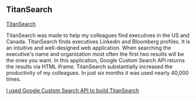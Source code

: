 ## TitanSearch

[TitanSearch](https://dkapper01.github.io/TitanHouseSearch/)

TitanSearch was made to help my colleagues find executives in the US and Canada. TitanSearch finds executives Linkedin and Bloomberg profiles. It is an intuitive and well-designed web application. When searching the executive's name and organization most often the first two results will be the ones you want. In this application, Google Custom Search API returns the results via HTML iframe. TitanSearch substantially increased the productivity of my colleagues. In just six months it was used nearly 40,000 times.

[I used Google Custom Search API to build TitanSearch](https://developers.google.com/custom-search/docs/overview)


